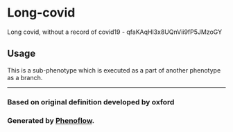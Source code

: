 # Long-covid

Long covid, without a record of covid19 - qfaKAqHl3x8UQnVii9fP5JMzoGY

## Usage

This is a sub-phenotype which is executed as a part of another phenotype as a branch.

***

### Based on original definition developed by oxford
### Generated by [Phenoflow](https://kclhi.org/phenoflow).
